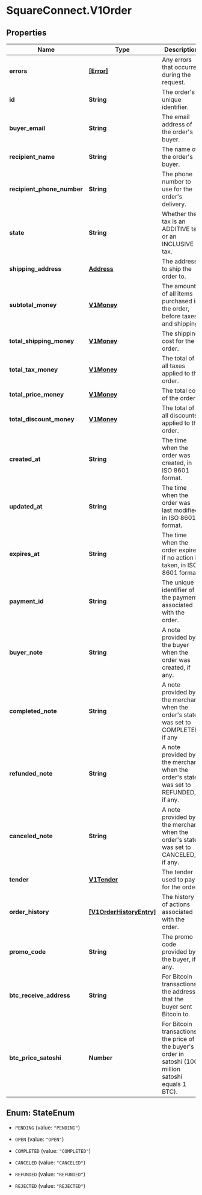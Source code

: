 # SquareConnect.V1Order

## Properties
Name | Type | Description | Notes
------------ | ------------- | ------------- | -------------
**errors** | [**[Error]**](Error.md) | Any errors that occurred during the request. | [optional] 
**id** | **String** | The order&#39;s unique identifier. | [optional] 
**buyer_email** | **String** | The email address of the order&#39;s buyer. | [optional] 
**recipient_name** | **String** | The name of the order&#39;s buyer. | [optional] 
**recipient_phone_number** | **String** | The phone number to use for the order&#39;s delivery. | [optional] 
**state** | **String** | Whether the tax is an ADDITIVE tax or an INCLUSIVE tax. | [optional] 
**shipping_address** | [**Address**](Address.md) | The address to ship the order to. | [optional] 
**subtotal_money** | [**V1Money**](V1Money.md) | The amount of all items purchased in the order, before taxes and shipping. | [optional] 
**total_shipping_money** | [**V1Money**](V1Money.md) | The shipping cost for the order. | [optional] 
**total_tax_money** | [**V1Money**](V1Money.md) | The total of all taxes applied to the order. | [optional] 
**total_price_money** | [**V1Money**](V1Money.md) | The total cost of the order. | [optional] 
**total_discount_money** | [**V1Money**](V1Money.md) | The total of all discounts applied to the order. | [optional] 
**created_at** | **String** | The time when the order was created, in ISO 8601 format. | [optional] 
**updated_at** | **String** | The time when the order was last modified, in ISO 8601 format. | [optional] 
**expires_at** | **String** | The time when the order expires if no action is taken, in ISO 8601 format. | [optional] 
**payment_id** | **String** | The unique identifier of the payment associated with the order. | [optional] 
**buyer_note** | **String** | A note provided by the buyer when the order was created, if any. | [optional] 
**completed_note** | **String** | A note provided by the merchant when the order&#39;s state was set to COMPLETED, if any | [optional] 
**refunded_note** | **String** | A note provided by the merchant when the order&#39;s state was set to REFUNDED, if any. | [optional] 
**canceled_note** | **String** | A note provided by the merchant when the order&#39;s state was set to CANCELED, if any. | [optional] 
**tender** | [**V1Tender**](V1Tender.md) | The tender used to pay for the order. | [optional] 
**order_history** | [**[V1OrderHistoryEntry]**](V1OrderHistoryEntry.md) | The history of actions associated with the order. | [optional] 
**promo_code** | **String** | The promo code provided by the buyer, if any. | [optional] 
**btc_receive_address** | **String** | For Bitcoin transactions, the address that the buyer sent Bitcoin to. | [optional] 
**btc_price_satoshi** | **Number** | For Bitcoin transactions, the price of the buyer&#39;s order in satoshi (100 million satoshi equals 1 BTC). | [optional] 


<a name="StateEnum"></a>
## Enum: StateEnum


* `PENDING` (value: `"PENDING"`)

* `OPEN` (value: `"OPEN"`)

* `COMPLETED` (value: `"COMPLETED"`)

* `CANCELED` (value: `"CANCELED"`)

* `REFUNDED` (value: `"REFUNDED"`)

* `REJECTED` (value: `"REJECTED"`)




